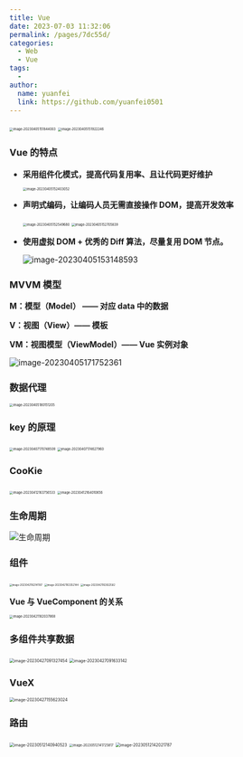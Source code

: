 ```yaml
---
title: Vue
date: 2023-07-03 11:32:06
permalink: /pages/7dc55d/
categories:
  - Web
  - Vue
tags:
  - 
author: 
  name: yuanfei
  link: https://github.com/yuanfei0501
---
```



<img src="../pic/image-20230405151844003.png" alt="image-20230405151844003" style="zoom:40%; " />


<img src="../pic/image-20230405151922246.png" alt="image-20230405151922246" style="zoom:40%;" />





### Vue 的特点

- **采用组件化模式，提高代码复用率、且让代码更好维护**

  <img src="../pic/image-20230405152403052.png" alt="image-20230405152403052" style="zoom:40%; " />

  

- **声明式编码，让编码人员无需直接操作 DOM，提高开发效率**

  <img src="../pic/image-20230405152549680.png" alt="image-20230405152549680" style="zoom:40%; " />

  <img src="../pic/image-20230405152705839.png" alt="image-20230405152705839" style="zoom:40%; " />

  

- **使用虚拟 DOM + 优秀的 Diff 算法，尽量复用 DOM 节点。**

  ![image-20230405153148593](../pic/image-20230405153148593.png)





### MVVM 模型

**M：模型（Model）	——  	对应 data 中的数据**

**V：视图（View）——	模板**

**VM：视图模型（ViewModel）——	Vue 实例对象**



<img src="../pic/image-20230405171752361.png" alt="image-20230405171752361" style="" />



### 数据代理

<img src="../pic/image-20230405180151205.png" alt="image-20230405180151205" style="zoom:40%; " />



### key 的原理

<img src="../pic/image-20230407170748509.png" alt="image-20230407170748509" style="zoom:40%;" />

<img src="../pic/image-20230407174627960.png" alt="image-20230407174627960" style="zoom:40%; " />





### CooKie 

<img src="../pic/image-20230412163756533.png" alt="image-20230412163756533" style="zoom:40%; " />

<img src="../pic/image-20230412164010656.png" alt="image-20230412164010656" style="zoom:40%;" />



### 生命周期

![生命周期](../pic/smzq.png)



### 组件

<img src="../pic/image-20230421162141187.png" alt="image-20230421162141187" style="zoom:30%;" />

<img src="../pic/image-20230421163352144.png" alt="image-20230421163352144" style="zoom:30%;" />

<img src="../pic/image-20230421163922582.png" alt="image-20230421163922582" style="zoom:30%;" />



**Vue 与 VueComponent 的关系**

<img src="../pic/image-20230421182037868.png" alt="image-20230421182037868" style="zoom:40%;" />



### 多组件共享数据

<img src="../pic/image-20230427091327454.png" alt="image-20230427091327454" style="zoom:50%;" />

<img src="../pic/image-20230427091633142.png" alt="image-20230427091633142" style="zoom:50%;" />





### VueX
<img src="../pic/image-20230427155623024.png" alt="image-20230427155623024" style="zoom:50%;" />


### 路由
<img src="../pic/image-20230512140940523.png" alt="image-20230512140940523" style="zoom:50%;" />

<img src="../pic/image-20230512141725817.png" alt="image-20230512141725817" style="zoom:40%;" />

<img src="../pic/image-20230512142021787.png" alt="image-20230512142021787" style="zoom:50%;" />